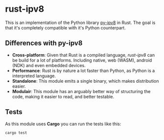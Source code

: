 # rust-ipv8

This is an implementation of the Python library [py-ipv8](https://github.com/Tribler/py-ipv8) in Rust. The goal is that it's completely compatible with it's Python counterpart.

## Differences with py-ipv8

- **Cross-platform**: Given that Rust is a compiled language, _rust-ipv8_ can be build for a lot of platforms. Including native, web (WASM), android (NDK) and even embedded devices.
- **Performance**: Rust is by nature a lot faster than Python, as Python is a interpreted language.
- **Standalone**: This module emits a single binary, which makes distribution easier.
- **Modulair**: This module has an arguably better way of structuring the code, making it easier to read, and better testable.

## Tests

As this module uses **Cargo** you can run the tests like this:

```
cargo test
```
